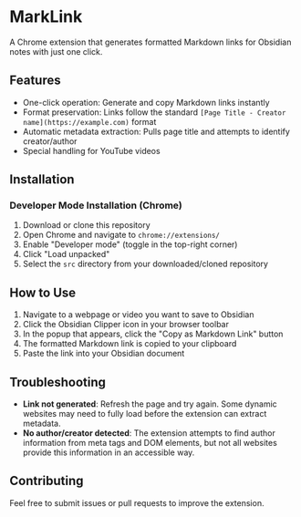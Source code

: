 # MarkLink

A Chrome extension that generates formatted Markdown links for Obsidian notes with just one click.

## Features

- One-click operation: Generate and copy Markdown links instantly
- Format preservation: Links follow the standard `[Page Title - Creator name](https://example.com)` format
- Automatic metadata extraction: Pulls page title and attempts to identify creator/author
- Special handling for YouTube videos

## Installation

### Developer Mode Installation (Chrome)

1. Download or clone this repository
2. Open Chrome and navigate to `chrome://extensions/`
3. Enable "Developer mode" (toggle in the top-right corner)
4. Click "Load unpacked"
5. Select the `src` directory from your downloaded/cloned repository

## How to Use

1. Navigate to a webpage or video you want to save to Obsidian
2. Click the Obsidian Clipper icon in your browser toolbar
3. In the popup that appears, click the "Copy as Markdown Link" button
4. The formatted Markdown link is copied to your clipboard
5. Paste the link into your Obsidian document

## Troubleshooting

- **Link not generated**: Refresh the page and try again. Some dynamic websites may need to fully load before the extension can extract metadata.
- **No author/creator detected**: The extension attempts to find author information from meta tags and DOM elements, but not all websites provide this information in an accessible way.

## Contributing

Feel free to submit issues or pull requests to improve the extension.
